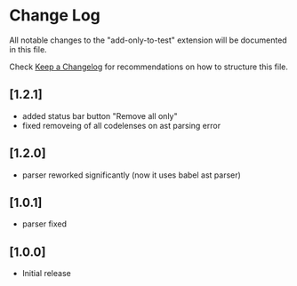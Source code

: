 # Change Log

All notable changes to the "add-only-to-test" extension will be documented in this file.

Check [Keep a Changelog](http://keepachangelog.com/) for recommendations on how to structure this file.

## [1.2.1]

- added status bar button "Remove all only"
- fixed removeing of all codelenses on ast parsing error

## [1.2.0]

- parser reworked significantly (now it uses babel ast parser)

## [1.0.1]

- parser fixed

## [1.0.0]

- Initial release